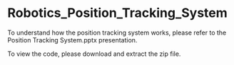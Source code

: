 # Robotics_Position_Tracking_System

To understand how the position tracking system works, please refer to the Position Tracking System.pptx presentation.

To view the code, please download and extract the zip file.
